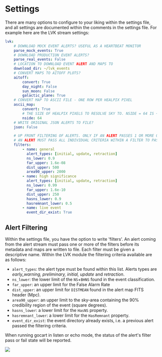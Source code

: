 # Settings

There are many options to configure to your liking within the settings file, and all settings are documented within the comments in the settings file. For example here  are the LVK stream settings:

```yaml
lvk:
    # DOWNLOAD MOCK EVENT ALERTS? USEFUL AS A HEARTBEAT MONITOR
    parse_mock_events: True
    # DOWNLOAD PRODUCTION EVENT ALERTS?
    parse_real_events: False
    # LOCATION TO DOWNLOAD EVENT ALERT AND MAPS TO
    download_dir: ~/lvk_events
    # CONVERT MAPS TO AITOFF PLOTS?
    aitoff:
        convert: True
        day_night: False
        sun_moon: False
        galactic_plane: True
    # CONVERT MAP TO ASCII FILE - ONE ROW PER HEALPIX PIXEL
    ascii_map:
        convert: True
        # THE SIZE OF HEALPIX PIXELS TO RESOLVE SKY TO. NSIDE = 64 IS ~0.84 deg2 PER PIXEL.
        nside: 64
    # WRITE ORIGINAL JSON ALERTS TO FILE?
    json: False

    # UP FRONT FILTERING OF ALERTS. ONLY IF AN ALERT PASSES 1 OR MORE OF THESE FILTERS WILL THE ALERT (AND ASSOCIATED ASSETS) GET WRITTEN TO FILE
    # AN ALERT MUST PASS ALL INDIVIDUAL CRITERIA WITHIN A FILTER TO PASS
    filters:
        - name: general
          alert_types: [initial, update, retraction]
          ns_lower: 0.9
          far_upper: 1.6e-08
          dist_upper: 500
          area90_upper: 2000
        - name: high significance
          alert_types: [initial, update, retraction]
          ns_lower: 0.99
          far_upper: 1.6e-10
          dist_upper: 250
          hasns_lower: 0.9
          hasremnant_lower: 0.5
        - name: live event
          event_dir_exist: True
```

## Alert Filtering

Within the settings file, you have the option to write 'filters'. An alert coming from the alert stream must pass one or more of the filters before its metadata and maps are written to file. Each filter must be given a descriptive name. Within the LVK module the filtering criteria available are as follows:

- `alert_types`: the alert type must be found within this list. Alerts types are *early_warning, preliminary, initial, update* and *retraction*.
- `ns_lower`: the lower limit of the `NS`+`BHNS` found in the event classification.
- `far_upper`: an upper limit for the False Alarm Rate
- `dist_upper`: an upper limit for `DISTMEAN` found in the alert map FITS header (Mpc).
- `area90_upper`: an upper limit to the sky-area containing the 90% credibility region of the event (square degrees).
- `hasns_lower`: a lower limit for the `HasNS` property.
- `hasremnant_lower`: a lower limit for the `HasRemnant` property.
- `event_dir_exist`: the event directory already exists, i.e. a previous alert passed the filtering criteria.

When running gocart in listen or echo mode, the status of the alert's filter pass or fail state will be reported.

[![](https://live.staticflickr.com/65535/52848491113_7dac07cd30_z.png)](https://live.staticflickr.com/65535/52848491113_7dac07cd30_o.png)



